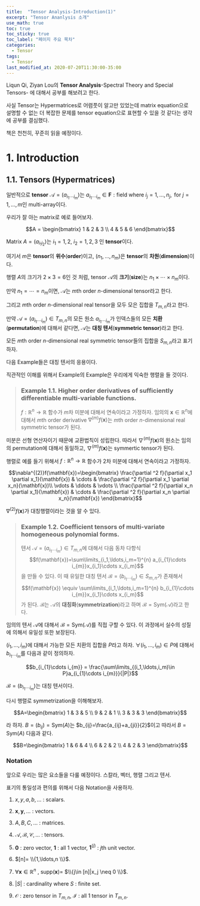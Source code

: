 ```yaml
---
title:  "Tensor Analysis-Introduction(1)"
excerpt: "Tensor Ananlysis 소개"
use_math: true
toc: true
toc_sticky: true
toc_label: "페이지 주요 목차"
categories:
  - Tensor
tags:
  - Tensor
last_modified_at: 2020-07-20T11:30:00-35:00
---
```


Liqun Qi, Ziyan Lou의
**Tensor Analysis**-Spectral Theory and Special Tensors-
에 대해서 공부를 해보려고 한다.

사실 Tensor는 Hypermatrices로 어렴풋이 알고만 있었는데 matrix equation으로 설명할 수 없는 더 복잡한 문제를 tensor equation으로 표현할 수 있을 것 같다는 생각에 공부를 결심했다.

책은 천천히, 꾸준히 읽을 예정이다.

# 1. Introduction
## 1.1. Tensors (Hypermatrices)

일반적으로 **tensor** $\mathscr{A}=(a_{i_{1}\cdots i_{m}})$는 $a_{i_{1}\cdots i_{m}}\in \mathbf{F}:\textrm{field}$ where $i_{j}=1,\ldots,n_{j},\textrm{ for }j=1,\ldots,m$인 multi-array이다.

우리가 잘 아는 matrix로 예로 들어보자.

$$A = \begin{bmatrix} 1 & 2 & 3 \\ 4 & 5 & 6 \end{bmatrix}$$

Matrix $A=(a_{i_{1}i_{2}})$는 $i_1=1,2$, $i_2=1,2,3$ 인 **tensor**이다.

여기서 $m$은 **tensor**의 **위수**(**order**)이고, $(n_1,\ldots,n_m)$은 **tensor**의 **차원**(**dimension**)이다.

행렬 $A$의 크기가 $2\times 3=6$인 것 처럼, tensor $\mathscr{A}$의 **크기**(**size**)는 $n_1\times \cdots \times n_m$이다.

만약 $n_1=\cdots = n_m$이면, $\mathscr{A}$는 $m$th order $n$-dimensional tensor라고 한다.

그리고 $m$th order $n$-dimensional real tensor을 모두 모은 집합을 $T_{m,n}$라고 한다.

만약 $\mathscr{A}=(a_{i_{1}\cdots i_{m}}) \in T_{m,n}$의 모든 원소 $a_{i_{1}\cdots i_{m}}$가 인덱스들의 모든 **치환**(**permutation**)에 대해서 같다면, $\mathscr{A}$는 **대칭 텐서**(**symmetric tensor**)라고 한다.

모든 $m$th order $n$-dimensional real symmetric tensor들의 집합을 $S_{m,n}$라고 표기하자.

다음 Example들은 대칭 텐서의 응용이다.

직관적인 이해를 위해서 Example의 Example은 우리에게 익숙한 행렬을 들 것이다.

> ### Example 1.1. Higher order derivatives of sufficiently differentiable multi-variable functions.
> $f:\mathbb{R}^n \rightarrow \mathbb{R}$ 함수가 $m$차 미분에 대해서 연속이라고 가정하자. 임의의 $\mathbf{x}\in \mathbb{R}^n$에 대해서 $m$th order derivative $\nabla^{(m)}f(\mathbf{x})$는 $m$th order $n$-dimensional real symmetric tensor가 된다.

미분은 선형 연산자이기 때문에 교환법칙이 성립한다. 따라서 $\nabla^{(m)}f(\mathbf{x})$의 원소는 임의의 permutation에 대해서 동일하고, $\nabla^{(m)}f(\mathbf{x})$는 symmertic tensor가 된다.

행렬로 예를 들기 위해서 $f:\mathbb{R}^n \rightarrow \mathbb{R}$ 함수가 $2$차 미분에 대해서 연속이라고 가정하자.

$$\nabla^{(2)}f(\mathbf{x})=\begin{bmatrix} \frac{\partial ^2 f}{\partial x_1 \partial x_1}(\mathbf{x}) & \cdots & \frac{\partial ^2 f}{\partial x_1 \partial x_n}(\mathbf{x})\\ \vdots & \ddots & \vdots \\ \frac{\partial ^2 f}{\partial x_n \partial x_1}(\mathbf{x}) & \cdots & \frac{\partial ^2 f}{\partial x_n \partial x_n}(\mathbf{x}) \end{bmatrix}$$

$\nabla^{(2)}f(\mathbf{x})$가 대칭행렬이라는 것을 알 수 있다.

> ### Example 1.2. Coefficient tensors of multi-variate homogeneous polynomial forms.
> 텐서 $\mathscr{A}=(a_{i_{1}\cdots i_{m}}) \in T_{m,n}$에 대해서 다음 동차 다항식 
$$f(\mathbf{x})=\sum\limits_{i_1,\ldots,i_m=1}^{n} a_{i_{1}\cdots i_{m}}x_{i_1}\cdots x_{i_m}$$
을 만들 수 있다. 이 때 유일한 대칭 텐서 $\mathscr{B}=(b_{i_{1}\cdots i_{m}}) \in S_{m,n}$가 존재해서
$$f(\mathbf{x}) \equiv \sum\limits_{i_1,\ldots,i_m=1}^{n} b_{i_{1}\cdots i_{m}}x_{i_1}\cdots x_{i_m}$$
가 된다.
$\mathscr{B}$는 $\mathscr{A}$의 **대칭화**(**symmetrization**)라고 하며 $\mathscr{B} = \mathrm{Sym}(\mathscr{A})$라고 한다.

임의의 텐서 $\mathscr{A}$에 대해서 $\mathscr{B} =\mathrm{Sym}(\mathscr{A})$를 직접 구할 수 있다. 이 과정에서 실수의 성질에 의해서 유일성 또한 보장된다.

$(i_1,\ldots,i_m)$에 대해서 가능한 모든 치환의 집합을 $P$라고 하자. $\forall (i_1,\ldots,i_m)\in P$에 대해서 $b_{i_{1}\cdots i_{m}}$를 다음과 같이 정의하자.

$$b_{i_{1}\cdots i_{m}} = \frac{\sum\limits_{(i_1,\ldots,i_m)\in P}a_{i_{1}\cdots i_{m}}}{|P|}$$

$\mathscr{B}=(b_{i_{1}\cdots i_{m}})$는 대칭 텐서이다.

다시 행렬로 symmetrization을 이해해보자.

$$A=\begin{bmatrix} 1 & 3 & 5 \\ 9 & 2 & 1 \\ 3 & 3 & 3 \end{bmatrix}$$

라 하자. $B=(b_{ij})=\mathrm{Sym}(A)$는 $b_{ij}=\frac{a_{ij}+a_{ji}}{2}$이고 따라서 $B=\mathrm{Sym}(A)$ 다음과 같다.

$$B=\begin{bmatrix} 1 & 6 & 4 \\ 6 & 2 & 2 \\ 4 & 2 & 3 \end{bmatrix}$$

### Notation
앞으로 우리는 많은 요소들을 다룰 예정이다. 스칼라, 벡터, 행렬 그리고 텐서.

표기의 통일성과 편의를 위해서 다음 Notation을 사용하자.

1. $x,y,a,b,\ldots$ : scalars.

2. $\mathbf{x}, \mathbf{y}, \ldots$ : vectors.

3. $A, B, C, \ldots$ : matrices.

4. $\mathscr{A}, \mathscr{B}, \mathscr{C}, \ldots$ : tensors.

5. $\mathbf{0}$ : zero vector, $\mathbf{1}$ : all $1$ vector, $\mathbf{1}^{(j)}$ : $j$th unit vector.

6. $[n]= \\{1,\ldots,n \\}$.

7. $\forall \mathbf{x} \in \mathbb{R}^n$ , $\mathrm{supp}(\mathbf{x}) =$ $\\{j\in [n]|x_j \neq 0 \\}$.

8. $|S|$ : cardinality where $S$ : finite set.

9. $\mathscr{O}$ : zero tensor in $T_{m,n}$, $\mathscr{I}$ : all $1$ tensor in $T_{m,n}$.